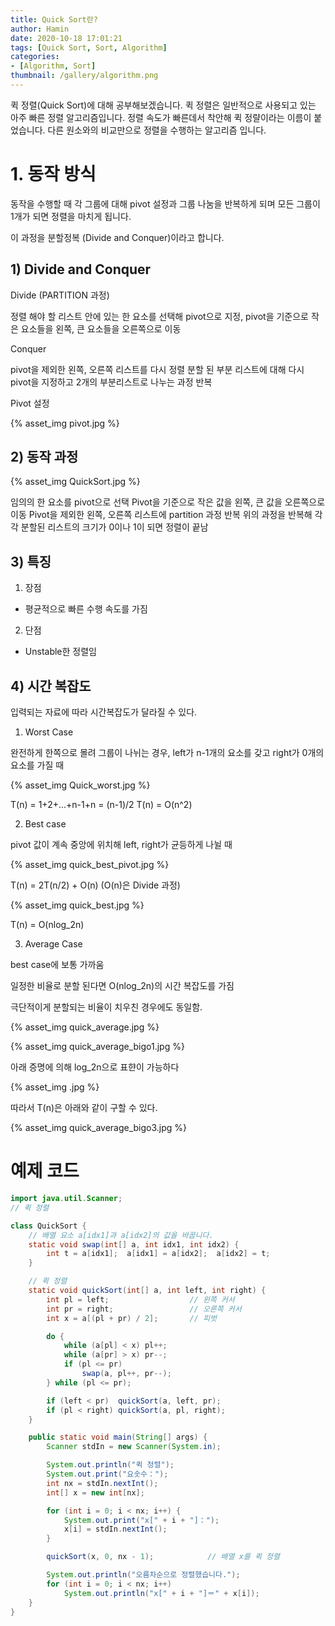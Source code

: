 ```yaml
---
title: Quick Sort란?
author: Hamin
date: 2020-10-18 17:01:21
tags: [Quick Sort, Sort, Algorithm]
categories:
- [Algorithm, Sort]
thumbnail: /gallery/algorithm.png
---
```


퀵 정렬(Quick Sort)에 대해 공부해보겠습니다.
퀵 정렬은 일반적으로 사용되고 있는 아주 빠른 정렬 알고리즘입니다.
정렬 속도가 빠른데서 착안해 퀵 정랼이라는 이름이 붙었습니다.
다른 원소와의 비교만으로 정렬을 수행하는 알고리즘 입니다.

<!--more-->

# 1. 동작 방식

동작을 수행할 때 각 그룹에 대해 pivot 설정과 그룹 나눔을 반복하게 되며
모든 그룹이 1개가 되면 정렬을 마치게 됩니다.

이 과정을 분할정복 (Divide and Conquer)이라고 합니다.

## 1) Divide and Conquer

Divide (PARTITION 과정)

정렬 해야 할 리스트 안에 있는 한 요소를 선택해 pivot으로 지정,
pivot을 기준으로 작은 요소들을 왼쪽, 큰 요소들을 오른쪽으로 이동

Conquer

pivot을 제외한 왼쪽, 오른쪽 리스트를 다시 정렬
분할 된 부분 리스트에 대해 다시 pivot을 지정하고
2개의 부분리스트로 나누는 과정 반복

Pivot 설정

{% asset_img pivot.jpg %}

## 2) 동작 과정

{% asset_img QuickSort.jpg %}

임의의 한 요소를 pivot으로 선택
Pivot을 기준으로 작은 값을 왼쪽, 큰 값을 오른쪽으로 이동
Pivot을 제외한 왼쪽, 오른쪽 리스트에 partition 과정 반복
위의 과정을 반복해 각각 분할된 리스트의 크기가 0이나 1이 되면 정렬이 끝남

## 3) 특징

1) 장점

- 평균적으로 빠른 수행 속도를 가짐

2) 단점

- Unstable한 정렬임

## 4) 시간 복잡도
입력되는 자료에 따라 시간복잡도가 달라질 수 있다.

1) Worst Case

완전하게 한쪽으로 몰려 그룹이 나뉘는 경우,
left가 n-1개의 요소를 갖고 right가 0개의 요소를 가질 때

{% asset_img Quick_worst.jpg %}

T(n) = 1+2+...+n-1+n = (n-1)/2
T(n) = O(n^2)

2) Best case

pivot 값이 계속 중앙에 위치해 left, right가 균등하게 나뉠 때

{% asset_img quick_best_pivot.jpg %}

T(n) = 2T(n/2) + O(n) (O(n)은 Divide 과정)

{% asset_img quick_best.jpg %}

T(n) = O(nlog_2n)

3) Average Case 

best case에 보통 가까움

일정한 비율로 분할 된다면 O(nlog_2n)의 시간 복잡도를 가짐

극단적이게 분할되는 비율이 치우친 경우에도 동일함.

{% asset_img quick_average.jpg %}

{% asset_img quick_average_bigo1.jpg %}

아래 증명에 의해 log_2n으로 표햔이 가능하다

{% asset_img .jpg %}

따라서 T(n)은 아래와 같이 구할 수 있다.

{% asset_img quick_average_bigo3.jpg %}

# 예제 코드

~~~java
import java.util.Scanner;
// 퀵 정렬

class QuickSort {
	// 배열 요소 a[idx1]과 a[idx2]의 값을 바꿉니다.
	static void swap(int[] a, int idx1, int idx2) {
		int t = a[idx1];  a[idx1] = a[idx2];  a[idx2] = t;
	}

	// 퀵 정렬
	static void quickSort(int[] a, int left, int right) {
		int pl = left;					// 왼쪽 커서
		int pr = right;					// 오른쪽 커서
		int x = a[(pl + pr) / 2];		// 피벗

		do {
			while (a[pl] < x) pl++;
			while (a[pr] > x) pr--;
			if (pl <= pr)
				swap(a, pl++, pr--);
		} while (pl <= pr);

		if (left < pr)  quickSort(a, left, pr);
		if (pl < right) quickSort(a, pl, right);
	}

	public static void main(String[] args) {
		Scanner stdIn = new Scanner(System.in);

		System.out.println("퀵 정렬");
		System.out.print("요솟수：");
		int nx = stdIn.nextInt();
		int[] x = new int[nx];

		for (int i = 0; i < nx; i++) {
			System.out.print("x[" + i + "]：");
			x[i] = stdIn.nextInt();
		}

		quickSort(x, 0, nx - 1);			// 배열 x를 퀵 정렬

		System.out.println("오름차순으로 정렬했습니다.");
		for (int i = 0; i < nx; i++)
			System.out.println("x[" + i + "]＝" + x[i]);
	}
}
~~~